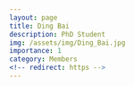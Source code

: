 ```yaml
---
layout: page
title: Ding Bai
description: PhD Student
img: /assets/img/Ding_Bai.jpg
importance: 1
category: Members
<!-- redirect: https -->
---
```

